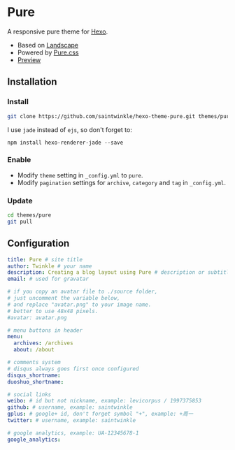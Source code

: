 # Pure

A responsive pure theme for [Hexo](http://hexo.io/).

- Based on [Landscape](https://github.com/hexojs/hexo-theme-landscape/)
- Powered by [Pure.css](http://purecss.io/)
- [Preview](http://purecss.io/layouts/blog/)

## Installation

### Install

``` bash
git clone https://github.com/saintwinkle/hexo-theme-pure.git themes/pure
```

I use `jade` instead of `ejs`, so don't forget to:
```
npm install hexo-renderer-jade --save
```

### Enable

- Modify `theme` setting in `_config.yml` to `pure`.
- Modify `pagination` settings for `archive`, `category` and `tag` in `_config.yml`.

### Update

``` bash
cd themes/pure
git pull
```

## Configuration

``` yml
title: Pure # site title
author: Twinkle # your name
description: Creating a blog layout using Pure # description or subtitle
email: # used for gravatar

# if you copy an avatar file to ./source folder,
# just uncomment the variable below,
# and replace "avatar.png" to your image name.
# better to use 48x48 pixels.
#avatar: avatar.png

# menu buttons in header
menu:
  archives: /archives
  about: /about

# comments system
# disqus always goes first once configured
disqus_shortname: 
duoshuo_shortname: 

# social links
weibo: # id but not nickname, example: levicorpus / 1997375853
github: # username, example: saintwinkle
gplus: # google+ id, don't forget symbol "+", example: +周一
twitter: # username, example: saintwinkle

# google analytics, example: UA-12345678-1
google_analytics: 
```